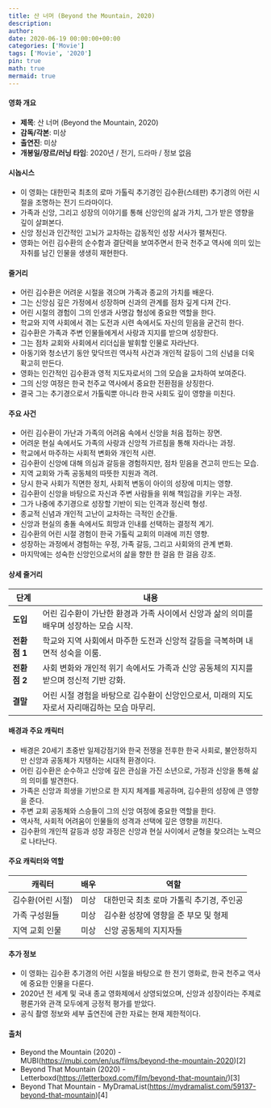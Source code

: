 ```yaml
---
title: 산 너머 (Beyond the Mountain, 2020)
description: 
author: 
date: 2020-06-19 00:00:00+00:00
categories: ['Movie']
tags: ['Movie', '2020']
pin: true
math: true
mermaid: true
---
```

#### 영화 개요

- **제목**: 산 너머 (Beyond the Mountain, 2020)  
- **감독/각본**: 미상  
- **출연진**: 미상  
- **개봉일/장르/러닝 타임**: 2020년 / 전기, 드라마 / 정보 없음  

#### 시놉시스

- 이 영화는 대한민국 최초의 로마 가톨릭 추기경인 김수환(스테판) 추기경의 어린 시절을 조명하는 전기 드라마이다.  
- 가족과 신앙, 그리고 성장의 이야기를 통해 신앙인의 삶과 가치, 그가 받은 영향을 깊이 살펴본다.  
- 신앙 정신과 인간적인 고뇌가 교차하는 감동적인 성장 서사가 펼쳐진다.  
- 영화는 어린 김수환의 순수함과 결단력을 보여주면서 한국 천주교 역사에 의미 있는 자취를 남긴 인물을 생생히 재현한다.  

#### 줄거리

- 어린 김수환은 어려운 시절을 겪으며 가족과 종교의 가치를 배운다.  
- 그는 신앙심 깊은 가정에서 성장하며 신과의 관계를 점차 깊게 다져 간다.  
- 어린 시절의 경험이 그의 인생과 사명감 형성에 중요한 역할을 한다.  
- 학교와 지역 사회에서 겪는 도전과 시련 속에서도 자신의 믿음을 굳건히 한다.  
- 김수환은 가족과 주변 인물들에게서 사랑과 지지를 받으며 성장한다.  
- 그는 점차 교회와 사회에서 리더십을 발휘할 인물로 자라난다.  
- 아동기와 청소년기 동안 맞닥뜨린 역사적 사건과 개인적 갈등이 그의 신념을 더욱 확고히 만든다.  
- 영화는 인간적인 김수환과 영적 지도자로서의 그의 모습을 교차하여 보여준다.  
- 그의 신앙 여정은 한국 천주교 역사에서 중요한 전환점을 상징한다.  
- 결국 그는 추기경으로서 가톨릭뿐 아니라 한국 사회도 깊이 영향을 미친다.  

#### 주요 사건

- 어린 김수환이 가난과 가족의 어려움 속에서 신앙을 처음 접하는 장면.  
- 어려운 현실 속에서도 가족의 사랑과 신앙적 가르침을 통해 자라나는 과정.  
- 학교에서 마주하는 사회적 변화와 개인적 시련.  
- 김수환이 신앙에 대해 의심과 갈등을 경험하지만, 점차 믿음을 견고히 만드는 모습.  
- 지역 교회와 가족 공동체의 따뜻한 지원과 격려.  
- 당시 한국 사회가 직면한 정치, 사회적 변동이 아이의 성장에 미치는 영향.  
- 김수환이 신앙을 바탕으로 자신과 주변 사람들을 위해 책임감을 키우는 과정.  
- 그가 나중에 추기경으로 성장할 기반이 되는 인격과 정신력 형성.  
- 종교적 신념과 개인적 고난이 교차하는 극적인 순간들.  
- 신앙과 현실의 충돌 속에서도 희망과 인내를 선택하는 결정적 계기.  
- 김수환의 어린 시절 경험이 한국 가톨릭 교회의 미래에 끼친 영향.  
- 성장하는 과정에서 경험하는 우정, 가족 갈등, 그리고 사회와의 관계 변화.  
- 마지막에는 성숙한 신앙인으로서의 삶을 향한 한 걸음 한 걸음 강조.  

#### 상세 줄거리

| **단계**   | **내용**                                                                                   |
|------------|--------------------------------------------------------------------------------------------|
| **도입**  | 어린 김수환이 가난한 환경과 가족 사이에서 신앙과 삶의 의미를 배우며 성장하는 모습 시작.     |
| **전환점 1** | 학교와 지역 사회에서 마주한 도전과 신앙적 갈등을 극복하며 내면적 성숙을 이룸.             |
| **전환점 2** | 사회 변화와 개인적 위기 속에서도 가족과 신앙 공동체의 지지를 받으며 정신적 기반 강화.      |
| **결말**  | 어린 시절 경험을 바탕으로 김수환이 신앙인으로서, 미래의 지도자로서 자리매김하는 모습 마무리. |

#### 배경과 주요 캐릭터

- 배경은 20세기 초중반 일제강점기와 한국 전쟁을 전후한 한국 사회로, 불안정하지만 신앙과 공동체가 지탱하는 시대적 환경이다.  
- 어린 김수환은 순수하고 신앙에 깊은 관심을 가진 소년으로, 가정과 신앙을 통해 삶의 의미를 발견한다.  
- 가족은 신앙과 희생을 기반으로 한 지지 체계를 제공하며, 김수환의 성장에 큰 영향을 준다.  
- 주변 교회 공동체와 스승들이 그의 신앙 여정에 중요한 역할을 한다.  
- 역사적, 사회적 어려움이 인물들의 성격과 선택에 깊은 영향을 끼친다.  
- 김수환의 개인적 갈등과 성장 과정은 신앙과 현실 사이에서 균형을 찾으려는 노력으로 나타난다.  

#### 주요 캐릭터와 역할

| **캐릭터**  | **배우** | **역할**                         |
|-------------|----------|---------------------------------|
| 김수환(어린 시절) | 미상     | 대한민국 최초 로마 가톨릭 추기경, 주인공 |
| 가족 구성원들   | 미상     | 김수환 성장에 영향을 준 부모 및 형제   |
| 지역 교회 인물  | 미상     | 신앙 공동체의 지지자들              |

#### 추가 정보

- 이 영화는 김수환 추기경의 어린 시절을 바탕으로 한 전기 영화로, 한국 천주교 역사에 중요한 인물을 다룬다.  
- 2020년 전 세계 및 국내 종교 영화제에서 상영되었으며, 신앙과 성장이라는 주제로 평론가와 관객 모두에게 긍정적 평가를 받았다.  
- 공식 촬영 정보와 세부 출연진에 관한 자료는 현재 제한적이다.  

#### 출처

- Beyond the Mountain (2020) - MUBI(https://mubi.com/en/us/films/beyond-the-mountain-2020)[2]  
- Beyond That Mountain (2020) - Letterboxd(https://letterboxd.com/film/beyond-that-mountain/)[3]  
- Beyond That Mountain - MyDramaList(https://mydramalist.com/59137-beyond-that-mountain)[4]
